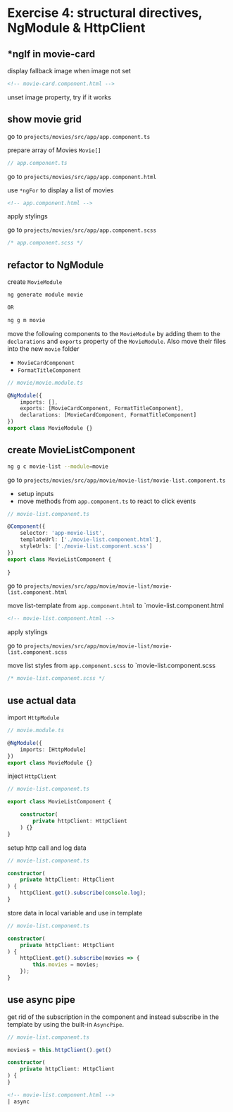 # Exercise 4: structural directives, NgModule & HttpClient

## *ngIf in movie-card

display fallback image when image not set

```html
<!-- movie-card.component.html -->

```

unset image property, try if it works

## show movie grid

go to `projects/movies/src/app/app.component.ts`

prepare array of Movies `Movie[]`

```ts
// app.component.ts

```

go to `projects/movies/src/app/app.component.html`

use `*ngFor` to display a list of movies

```html
<!-- app.component.html -->

```

apply stylings

go to `projects/movies/src/app/app.component.scss`

```scss
/* app.component.scss */
```

## refactor to NgModule

create `MovieModule`

```bash
ng generate module movie

OR

ng g m movie
```

move the following components to the `MovieModule` by adding them to the `declarations` and `exports`
property of the `MovieModule`.
Also move their files into the new `movie` folder

* `MovieCardComponent`
* `FormatTitleComponent`


```ts
// movie/movie.module.ts

@NgModule({
    imports: [],
    exports: [MovieCardComponent, FormatTitleComponent],
    declarations: [MovieCardComponent, FormatTitleComponent]
})
export class MovieModule {}
```

## create MovieListComponent

```bash
ng g c movie-list --module=movie
```

go to `projects/movies/src/app/movie/movie-list/movie-list.component.ts`

* setup inputs
* move methods from `app.component.ts` to react to click events

```ts
// movie-list.component.ts

@Component({
    selector: 'app-movie-list',
    templateUrl: ['./movie-list.component.html'],
    styleUrls: ['./movie-list.component.scss']
})
export class MovieListComponent {
    
}
```


go to `projects/movies/src/app/movie/movie-list/movie-list.component.html`

move list-template from `app.component.html` to `movie-list.component.html

```html
<!-- movie-list.component.html -->

```

apply stylings

go to `projects/movies/src/app/movie/movie-list/movie-list.component.scss`

move list styles from `app.component.scss` to `movie-list.component.scss

```scss
/* movie-list.component.scss */
```

## use actual data

import `HttpModule`

```ts
// movie.module.ts

@NgModule({
    imports: [HttpModule]
})
export class MovieModule {}
```

inject `HttpClient`

```ts
// movie-list.component.ts

export class MovieListComponent {

    constructor(
        private httpClient: HttpClient
    ) {}
}
```

setup http call and log data

```ts
// movie-list.component.ts

constructor(
    private httpClient: HttpClient
) {
    httpClient.get().subscribe(console.log);
}
```

store data in local variable and use in template

```ts
// movie-list.component.ts

constructor(
    private httpClient: HttpClient
) {
    httpClient.get().subscribe(movies => {
        this.movies = movies;
    });
}
```


## use async pipe

get rid of the subscription in the component and instead subscribe in the template
by using the built-in `AsyncPipe`.

```ts
// movie-list.component.ts

movies$ = this.httpClient().get()

constructor(
    private httpClient: HttpClient
) {
}
```

```html
<!-- movie-list.component.html -->
| async
```
